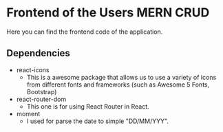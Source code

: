 # Frontend of the Users MERN CRUD
Here you can find the frontend code of the application.

## Dependencies
- react-icons
    - This is a awesome package that allows us to use a variety of icons from different fonts and frameworks (such as Awesome 5 Fonts, Bootstrap)
- react-router-dom
    - This one is for using React Router in React.
- moment
    - I used for parse the date to simple "DD/MM/YYY".
